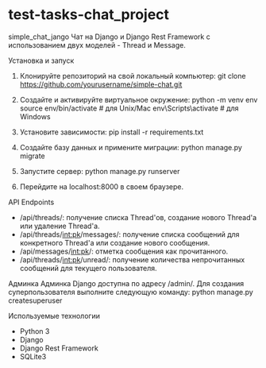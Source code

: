 # test-tasks-chat_project
simple_chat_jango
Чат на Django и Django Rest Framework 
с использованием двух моделей - Thread и Message.


Установка и запуск
1. Клонируйте репозиторий на свой локальный компьютер:
git clone https://github.com/yourusername/simple-chat.git


2. Создайте и активируйте виртуальное окружение:
python -m venv env
source env/bin/activate # для Unix/Mac
env\Scripts\activate # для Windows

3. Установите зависимости:
pip install -r requirements.txt

4. Создайте базу данных и примените миграции:
python manage.py migrate

5. Запустите сервер:
python manage.py runserver

6. Перейдите на localhost:8000 в своем браузере.

API Endpoints
* /api/threads/: получение списка Thread'ов, создание нового Thread'а или удаление Thread'а.
* /api/threads/<int:pk>/messages/: получение списка сообщений для конкретного Thread'а или создание нового сообщения.
* /api/messages/<int:pk>/: отметка сообщения как прочитанного.
* /api/threads/<int:pk>/unread/: получение количества непрочитанных сообщений для текущего пользователя.

Админка
Админка Django доступна по адресу /admin/. Для создания суперпользователя выполните следующую команду:
python manage.py createsuperuser

Используемые технологии
* Python 3
* Django
* Django Rest Framework
* SQLite3
